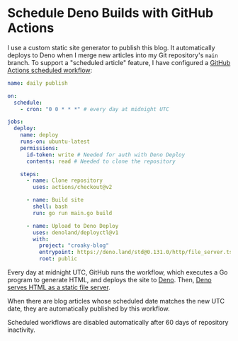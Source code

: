 # Schedule Deno Builds with GitHub Actions

I use a custom static site generator to publish this blog.
It automatically deploys to Deno
when I merge new articles into my Git repository's `main` branch.
To support a "scheduled article" feature,
I have configured a
[GitHub Actions scheduled workflow](https://help.github.com/en/actions/reference/workflow-syntax-for-github-actions#onschedule):

```yaml
name: daily publish

on:
  schedule:
    - cron: "0 0 * * *" # every day at midnight UTC

jobs:
  deploy:
    name: deploy
    runs-on: ubuntu-latest
    permissions:
      id-token: write # Needed for auth with Deno Deploy
      contents: read # Needed to clone the repository

    steps:
      - name: Clone repository
        uses: actions/checkout@v2

      - name: Build site
        shell: bash
        run: go run main.go build

      - name: Upload to Deno Deploy
        uses: denoland/deployctl@v1
        with:
          project: "croaky-blog"
          entrypoint: https://deno.land/std@0.131.0/http/file_server.ts
          root: public
```

Every day at midnight UTC, GitHub runs the workflow,
which executes a Go program to generate HTML,
and deploys the site to [Deno](https://deno.com).
Then, [Deno serves HTML as a static file server](https://deno.com/blog/deploy-static-files).

When there are blog articles whose scheduled date matches the new UTC date,
they are automatically published by this workflow.

Scheduled workflows are disabled automatically
after 60 days of repository inactivity.
